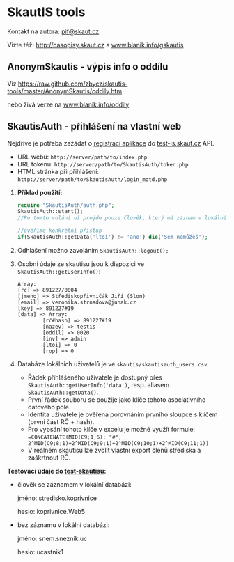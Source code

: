 SkautIS tools
=============
Kontakt na autora: pif@skaut.cz

Vizte též: http://casopisy.skaut.cz a www.blanik.info/gskautis

AnonymSkautis - výpis info o oddílu
-------------
Viz https://raw.github.com/zbycz/skautis-tools/master/AnonymSkautis/oddily.htm

nebo živá verze na www.blanik.info/oddily


SkautisAuth - přihlášení na vlastní web
-----------
Nejdříve je potřeba zažádat o [registraci aplikace](http://is.skaut.cz/napoveda/programatori.1-zadost-o-registraci-vytvareneho-webu-v-testovacim-skautISu.ashx) do [test-is.skaut.cz](http://test-is.skaut.cz) API.
 * URL webu: `http://server/path/to/index.php`
 * URL tokenu: `http://server/path/to/SkautisAuth/token.php`
 * HTML stránka při přihlášení: `http://server/path/to/SkautisAuth/login_motd.php`


1. **Příklad použití:**
	```php
	require "SkautisAuth/auth.php";
	SkautisAuth::start();
	//Po tomto volání už projde pouze člověk, který má záznam v lokálním seznamu uživatelů.
	
	//ověříme konkrétní přístup
	if(SkautisAuth::getData('ltoi') != 'ano') die('Sem nemůžeš');
	```
	
2. Odhlášení možno zavoláním `SkautisAuth::logout();`
	
3. Osobní údaje ze skautisu jsou k dispozici ve `SkautisAuth::getUserInfo()`:
	```
	Array:
    [rc] => 891227/0004
    [jmeno] => Střediskopřivničák Jiří (Slon)
    [email] => veronika.strnadova@junak.cz
    [key] => 891227#19
    [data] => Array:
            [rč#hash] => 891227#19
            [nazev] => testis
            [oddil] => 0020
            [inv] => admin
            [ltoi] => 0
            [rop] => 0
	```
	
	
4. Databáze lokálních uživatelů je ve `skautis/skautisauth_users.csv`
	* Řádek přihlášeného uživatele je dostupný přes `SkautisAuth::getUserInfo('data')`, resp. aliasem `SkautisAuth::getData()`.
	* První řádek souboru se použije jako klíče tohoto asociativního datového pole.
	* Identita uživatele je ověřena porovnáním prvního sloupce s klíčem (první část RČ + hash).
	* Pro vypsání tohoto klíče v excelu je možné využít formule:
	  `=CONCATENATE(MID(C9;1;6); "#"; 2^MID(C9;8;1)+2^MID(C9;9;1)+2^MID(C9;10;1)+2^MID(C9;11;1))`
	* V reálném skautisu lze zvolit vlastní export členů střediska a zaškrtnout RČ.


**Testovací údaje do [test-skautisu](http://test-is.skaut.cz):**
- člověk se záznamem v lokální databázi:

  jméno: stredisko.koprivnice

  heslo: koprivnice.Web5

- bez záznamu v lokální databázi:

  jméno: snem.sneznik.uc

  heslo: ucastnik1



